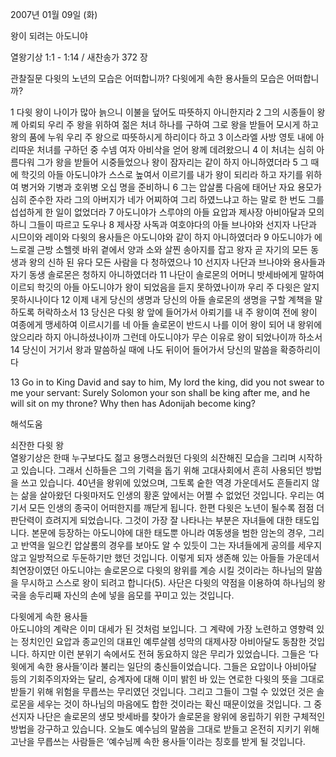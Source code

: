 2007년 01월 09일 (화)

왕이 되려는 아도니야



열왕기상 1:1 - 1:14 / 새찬송가 372 장


관찰질문
다윗의 노년의 모습은 어떠합니까?
다윗에게 속한 용사들의 모습은 어떠합니까?

1 다윗 왕이 나이가 많아 늙으니 이불을 덮어도 따뜻하지 아니한지라 2 그의 시종들이 왕께 아뢰되 우리 주 왕을 위하여 젊은 처녀 하나를 구하여 그로 왕을 받들어 모시게 하고 왕의 품에 누워 우리 주 왕으로 따뜻하시게 하리이다 하고 3 이스라엘 사방 영토 내에 아리따운 처녀를 구하던 중 수넴 여자 아비삭을 얻어 왕께 데려왔으니 4 이 처녀는 심히 아름다워 그가 왕을 받들어 시중들었으나 왕이 잠자리는 같이 하지 아니하였더라 5 그 때에 학깃의 아들 아도니야가 스스로 높여서 이르기를 내가 왕이 되리라 하고 자기를 위하여 병거와 기병과 호위병 오십 명을 준비하니 6 그는 압살롬 다음에 태어난 자요 용모가 심히 준수한 자라 그의 아버지가 네가 어찌하여 그리 하였느냐고 하는 말로 한 번도 그를 섭섭하게 한 일이 없었더라 7 아도니야가 스루야의 아들 요압과 제사장 아비아달과 모의하니 그들이 따르고 도우나 
8 제사장 사독과 여호야다의 아들 브나야와 선지자 나단과 시므이와 레이와 다윗의 용사들은 아도니야와 같이 하지 아니하였더라 9 아도니야가 에느로겔 근방 소헬렛 바위 곁에서 양과 소와 살찐 송아지를 잡고 왕자 곧 자기의 모든 동생과 왕의 신하 된 유다 모든 사람을 다 청하였으나 10 선지자 나단과 브나야와 용사들과 자기 동생 솔로몬은 청하지 아니하였더라 11 나단이 솔로몬의 어머니 밧세바에게 말하여 이르되 학깃의 아들 아도니야가 왕이 되었음을 듣지 못하였나이까 우리 주 다윗은 알지 못하시나이다 12 이제 내게 당신의 생명과 당신의 아들 솔로몬의 생명을 구할 계책을 말하도록 허락하소서 13 당신은 다윗 왕 앞에 들어가서 아뢰기를 내 주 왕이여 전에 왕이 여종에게 맹세하여 이르시기를 네 아들 솔로몬이 반드시 나를 이어 왕이 되어 내 왕위에 앉으리라 하지 아니하셨나이까 그런데 아도니야가 무슨 이유로 왕이 되었나이까 하소서 14 당신이 거기서 왕과 말씀하실 때에 나도 뒤이어 들어가서 당신의 말씀을 확증하리이다 

13 Go in to King David and say to him, My lord the king, did you not swear to me your servant: Surely Solomon your son shall be king after me, and he will sit on my throne? Why then has Adonijah become king?

해석도움





쇠잔한 다윗 왕  
열왕기상은 한때 누구보다도 젊고 용맹스러웠던 다윗의 쇠잔해진 모습을 그리며 시작하고 있습니다. 그래서 신하들은 그의 기력을 돕기 위해 고대사회에서 흔히 사용되던 방법을 쓰고 있습니다. 40년을 왕위에 있었으며, 그토록 숱한 역경 가운데서도 흔들리지 않는 삶을 살아왔던 다윗마저도 인생의 황혼 앞에서는 어쩔 수 없었던 것입니다. 우리는 여기서 모든 인생의 종국이 어떠한지를 깨닫게 됩니다. 한편 다윗은 노년이 될수록 점점 더 판단력이 흐려지게 되었습니다. 그것이 가장 잘 나타나는 부분은 자녀들에 대한 태도입니다. 본문에 등장하는 아도니야에 대한 태도뿐 아니라 여동생을 범한 암논의 경우, 그리고 반역을 일으킨 압살롬의 경우를 보아도 알 수 있듯이 그는 자녀들에게 공의를 세우지 않고 일방적으로 두둔하기만 했던 것입니다. 이렇게 되자 생존해 있는 아들들 가운데서 최연장이였던 아도니야는 솔로몬으로 다윗의 왕위를 계승 시킬 것이라는 하나님의 말씀을 무시하고 스스로 왕이 되려고 합니다(5). 사단은 다윗의 약점을 이용하여 하나님의 왕국을 송두리째 자신의 손에 넣을 음모를 꾸미고 있는 것입니다. 

다윗에게 속한 용사들  
아도니야의 계략은 이미 대세가 된 것처럼 보입니다. 그 계략에 가장 노련하고 영향력 있는 정치인인 요압과 종교인의 대표인 예루살렘 성막의 대제사장 아비아달도 동참한 것입니다. 하지만 이런 분위기 속에서도 전혀 동요하지 않은 무리가 있었습니다. 그들은 ‘다윗에게 속한 용사들’이라 불리는 일단의 충신들이었습니다. 그들은 요압이나 아비아달 등의 기회주의자와는 달리, 승계자에 대해 이미 밝힌 바 있는  연로한 다윗의 뜻을 그대로 받들기 위해 위험을 무릅쓰는 무리였던 것입니다. 그리고 그들이 그럴 수 있었던 것은 솔로몬을 세우는 것이 하나님의 마음에도 합한 것이라는 확신 때문이었을 것입니다. 그 중 선지자 나단은 솔로몬의 생모 밧세바를 찾아가 솔로몬을 왕위에 옹립하기 위한 구체적인 방법을 강구하고 있습니다. 오늘도 예수님의 말씀을 그대로 받들고 온전히 지키기 위해 고난을 무릅쓰는 사람들은 ‘예수님께 속한 용사들’이라는 칭호를 받게 될 것입니다.